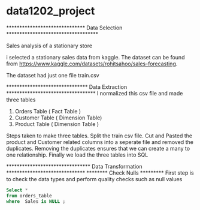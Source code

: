 # data1202_project
****************************** Data Selection ***********************************

Sales analysis of a stationary store

i selected a stationary sales data from kaggle.
The dataset can be found from https://www.kaggle.com/datasets/rohitsahoo/sales-forecasting. 

The dataset had just one file train.csv

******************************* Data Extraction **********************************
I normalized this csv file and made three tables

1) Orders Table ( Fact Table )
2) Customer Table ( Dimension Table)
3) Product Table ( Dimension Table )

Steps taken to make three tables. Split the train csv file. Cut and Pasted the product and Customer related columns into a seperate file and removed the duplicates. 
Removing the duplicates ensures that we can create a many to one relationship.
Finally we load the three tables into SQL

******************************** Data Transformation ******************************
******** Check Nulls *********
First step is to check the data types and perform quality checks such as null values 
```sql
Select *
from orders_table
where  Sales is NULL ;
```




